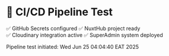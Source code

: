 # 🚀 CI/CD Pipeline Test

✅ GitHub Secrets configured
✅ NuxtHub project ready  
✅ Cloudinary integration active
✅ SuperAdmin system deployed

Pipeline test initiated: Wed Jun 25 04:04:40 EAT 2025
